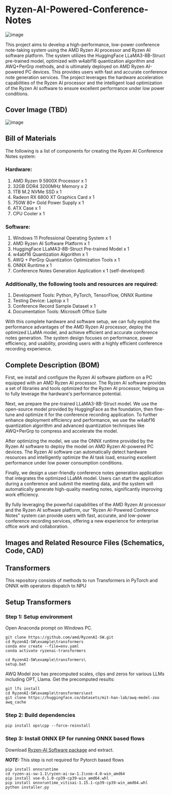 # Ryzen-AI-Powered-Conference-Notes

![image](https://github.com/user-attachments/assets/c930b2d1-0727-4a98-90d8-39d102a778d8)


This project aims to develop a high-performance, low-power conference note-taking system using the AMD Ryzen AI processor and Ryzen AI software platform. The system utilizes the HuggingFace LLaMA3-8B-Struct pre-trained model, optimized with w4abf16 quantization algorithm and AWQ+PerGrp methods, and is ultimately deployed on AMD Ryzen AI-powered PC devices. This provides users with fast and accurate conference note generation services. The project leverages the hardware acceleration capabilities of the Ryzen AI processor and the intelligent load optimization of the Ryzen AI software to ensure excellent performance under low power conditions.

## Cover Image (TBD)

![image](https://github.com/user-attachments/assets/65531f6d-f987-479f-99ad-c77e1cb49ef3)


## Bill of Materials

The following is a list of components for creating the Ryzen AI Conference Notes system:

### Hardware:

1. AMD Ryzen 9 5900X Processor x 1
2. 32GB DDR4 3200MHz Memory x 2
3. 1TB M.2 NVMe SSD x 1
4. Radeon RX 6800 XT Graphics Card x 1
5. 750W 80+ Gold Power Supply x 1
6. ATX Case x 1
7. CPU Cooler x 1

### Software:

1. Windows 11 Professional Operating System x 1
2. AMD Ryzen AI Software Platform x 1
3. HuggingFace LLaMA3-8B-Struct Pre-trained Model x 1
4. w4abf16 Quantization Algorithm x 1
5. AWQ + PerGrp Quantization Optimization Tools x 1
6. ONNX Runtime x 1
7. Conference Notes Generation Application x 1 (self-developed)

### Additionally, the following tools and resources are required:

1. Development Tools: Python, PyTorch, TensorFlow, ONNX Runtime
2. Testing Device: Laptop x 1
3. Conference Record Sample Dataset x 1
4. Documentation Tools: Microsoft Office Suite

With this complete hardware and software setup, we can fully exploit the performance advantages of the AMD Ryzen AI processor, deploy the optimized LLaMA model, and achieve efficient and accurate conference notes generation. The system design focuses on performance, power efficiency, and usability, providing users with a highly efficient conference recording experience.

## Complete Description (BOM)

First, we install and configure the Ryzen AI software platform on a PC equipped with an AMD Ryzen AI processor. The Ryzen AI software provides a set of libraries and tools optimized for the Ryzen AI processor, helping us to fully leverage the hardware's performance potential.

Next, we prepare the pre-trained LLaMA3-8B-Struct model. We use the open-source model provided by HuggingFace as the foundation, then fine-tune and optimize it for the conference recording application. To further enhance deployment efficiency and performance, we use the w4abf16 quantization algorithm and advanced quantization techniques like AWQ+PerGrp to compress and accelerate the model.

After optimizing the model, we use the ONNX runtime provided by the Ryzen AI software to deploy the model on AMD Ryzen AI-powered PC devices. The Ryzen AI software can automatically detect hardware resources and intelligently optimize the AI task load, ensuring excellent performance under low power consumption conditions.

Finally, we design a user-friendly conference notes generation application that integrates the optimized LLaMA model. Users can start the application during a conference and submit the meeting data, and the system will automatically generate high-quality meeting notes, significantly improving work efficiency.

By fully leveraging the powerful capabilities of the AMD Ryzen AI processor and the Ryzen AI software platform, our "Ryzen AI-Powered Conference Notes" system can provide users with fast, accurate, and low-power conference recording services, offering a new experience for enterprise office work and collaboration.

## Images and Related Resource Files (Schematics, Code, CAD)



## Transformers

This repository consists of methods to run Transformers in PyTorch and ONNX with operators dispatch to NPU

## Setup Transformers

### Step 1: Setup environment

Open Anaconda prompt on Windows PC.

```
git clone https://github.com/amd/RyzenAI-SW.git
cd RyzenAI-SW\example\transformers
conda env create --file=env.yaml
conda activate ryzenai-transformers

cd RyzenAI-SW\example\transformers\
setup.bat
```

AWQ Model zoo has precomputed scales, clips and zeros for various LLMs including OPT, Llama. Get the precomputed results:

```
git lfs install
cd RyzenAI-SW\example\transformers\ext
git clone https://huggingface.co/datasets/mit-han-lab/awq-model-zoo awq_cache
```

### Step 2: Build dependencies

```
pip install ops\cpp --force-reinstall
```

### Step 3: Install ONNX EP for running ONNX based flows

Download [Ryzen-AI Software package](https://ryzenai.docs.amd.com/en/latest/manual_installation.html#download-the-package) and extract.

**_NOTE:_** This step is not required for Pytorch based flows

```
pip install onnxruntime
cd ryzen-ai-sw-1.1\ryzen-ai-sw-1.1\voe-4.0-win_amd64
pip install voe-0.1.0-cp39-cp39-win_amd64.whl
pip install onnxruntime_vitisai-1.15.1-cp39-cp39-win_amd64.whl
python installer.py
```

